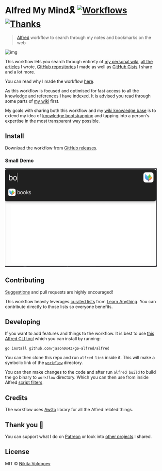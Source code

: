 # Alfred My Mind🎗 [![Workflows](https://img.shields.io/badge/More%20Workflows-🎩-purple.svg)](https://github.com/learn-anything/alfred-workflows) [![Thanks](https://img.shields.io/badge/Say%20Thanks-💗-ff69b4.svg)](https://www.patreon.com/nikitavoloboev)
> [Alfred](https://www.alfredapp.com/) workflow to search through my notes and bookmarks on the web

<img src="https://i.imgur.com/ucqqcsT.png" width="500" alt="img">

This workflow lets you search through entirety of [my personal wiki](https://wiki.nikitavoloboev.xyz), [all the articles](https://wiki.nikitavoloboev.xyz/sharing/my-articles.html) I wrote, [GitHub repositories](https://wiki.nikitavoloboev.xyz/sharing/my-github.html) I made as well as [GitHub Gists](https://gist.github.com/nikitavoloboev) I share and a lot more.

You can read why I made the workflow [here](https://medium.com/@NikitaVoloboev/opening-up-my-mind-%EF%B8%8F-575c8ece8a24).

As this workflow is focused and optimised for fast access to all the knowledge and references I have indexed. It is advised you read through some parts of [my wiki](https://wiki.nikitavoloboev.xyz) first.

My goals with sharing both this workflow and my [wiki knowledge base](https://wiki.nikitavoloboev.xyz) is to extend my idea of [knowledge bootstrapping](https://medium.com/@NikitaVoloboev/knowledge-bootstrapping-36c97e0dee19#.udmp9eotg) and tapping into a person's expertise in the most transparent way possible.

## Install
Download the workflow from [GitHub releases](../../releases/latest).

### Small Demo

<img src="media/demo.gif" width="500" alt="img">

## Contributing
[Suggestions](../../issues/) and pull requests are highly encouraged!

This workflow heavily leverages [curated lists](https://github.com/learn-anything/learn-anything/wiki/Curated-Lists) from [Learn Anything](https://learn-anything.xyz). You can contribute directly to those lists so everyone benefits.

## Developing
If you want to add features and things to the workflow. It is best to use [this Alfred CLI tool](https://godoc.org/github.com/jason0x43/go-alfred/alfred) which you can install by running:

`go install github.com/jason0x43/go-alfred/alfred`

You can then clone this repo and run `alfred link` inside it. This will make a symbolic link of the [`workflow`](workflow) directory.

You can then make changes to the code and after run `alfred build` to build the go binary to `workflow` directory. Which you can then use from inside Alfred [script filters](https://www.alfredapp.com/help/workflows/inputs/script-filter/).

## Credits
The workflow uses [AwGo](https://github.com/deanishe/awgo) library for all the Alfred related things.

## Thank you 💜
You can support what I do on [Patreon](https://www.patreon.com/nikitavoloboev) or look into [other projects](https://nikitavoloboev.xyz/projects) I shared.

## License
MIT © [Nikita Voloboev](https://www.nikitavoloboev.xyz)
